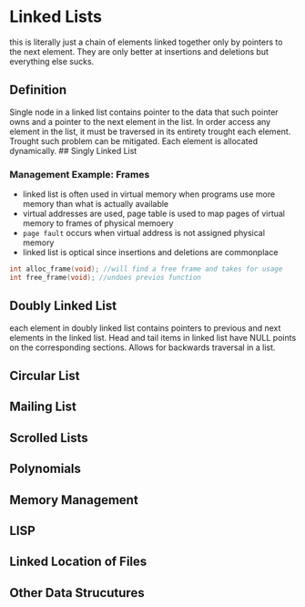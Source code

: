 # Linked Lists

this is literally just a chain of elements linked together only by pointers to the next element.
They are only better at insertions and deletions but everything else sucks.

## Definition

Single node in a linked list contains pointer to the data that such pointer owns and a pointer to the next element in the list. In order access any element in the list, it must be traversed in its entirety trought each element. Trought such problem can be mitigated. Each element is allocated dynamically. ## Singly Linked List

### Management Example: Frames

- linked list is often used in virtual memory when programs use more memory than what is actually available
- virtual addresses are used, page table is used to map pages of virtual memory to frames of physical memoery
- `page fault` occurs when virtual address is not assigned physical memory
- linked list is optical since insertions and deletions are commonplace

```c
int alloc_frame(void); //will find a free frame and takes for usage
int free_frame(void); //undoes previos function
```

## Doubly Linked List

each element in doubly linked list contains pointers to previous and next elements in the linked list.
Head and tail items in linked list have NULL points on the corresponding sections. Allows for backwards traversal in a list.


## Circular List

## Mailing List

## Scrolled Lists

## Polynomials

## Memory Management

## LISP

## Linked Location of Files

## Other Data Strucutures


